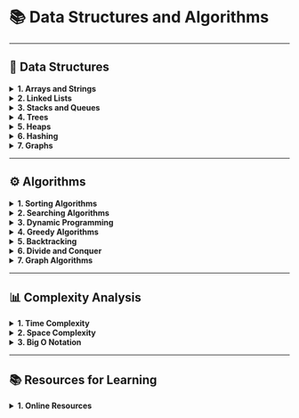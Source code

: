 # 📚 Data Structures and Algorithms

---

## 🔢 Data Structures

<details>
<summary><strong>1. Arrays and Strings</strong></summary>

<div style="border: 1px solid #ccc; padding: 10px; border-radius: 5px; background-color: #f9f9f9;">
> استكشاف العمليات المختلفة على المصفوفات والنصوص.
</div>

<br>
- <a href="https://github.com/a7med-elgohary/Fundamentals/blob/master/Arrays%20%26%20Strings/Arrays_in_CSharp%20.md" style="text-decoration: none; color: inherit;">📄 Arrays</a><br>
<br>
- <a href="https://www.geeksforgeeks.org/strings-in-cpp/" style="text-decoration: none; color: inherit;">📄 Strings</a><br>
<br>
- <a href="https://www.geeksforgeeks.org/matrix-in-data-structure/" style="text-decoration: none; color: inherit;">📄 Matrix/Grid</a><br>
<br>

</details>

<details>
<summary><strong>2. Linked Lists</strong></summary>

<div style="border: 1px solid #ccc; padding: 10px; border-radius: 5px; background-color: #f9f9f9;">
> هياكل البيانات المرتبطة واستخداماتها.
</div>

<br>
- <a href="https://www.geeksforgeeks.org/data-structures/linked-list/" style="text-decoration: none; color: inherit;">🔗 Singly Linked List</a><br>
<br>
- <a href="https://www.geeksforgeeks.org/doubly-linked-list/" style="text-decoration: none; color: inherit;">🔗 Doubly Linked List</a><br>
<br>
- <a href="https://www.geeksforgeeks.org/circular-linked-list/" style="text-decoration: none; color: inherit;">🔗 Circular Linked List</a><br>
<br>

</details>

<details>
<summary><strong>3. Stacks and Queues</strong></summary>

<div style="border: 1px solid #ccc; padding: 10px; border-radius: 5px; background-color: #f9f9f9;">
> هياكل التخزين القائمة على المبادئ LIFO وFIFO.
</div>

<br>
- <a href="https://www.geeksforgeeks.org/stack-data-structure/" style="text-decoration: none; color: inherit;">🗂️ Stack</a><br>
<br>
- <a href="https://www.geeksforgeeks.org/queue-data-structure/" style="text-decoration: none; color: inherit;">🗂️ Queue</a><br>
<br>
- <a href="https://www.geeksforgeeks.org/priority-queue/" style="text-decoration: none; color: inherit;">🗂️ Priority Queue</a><br>
<br>
- <a href="https://www.geeksforgeeks.org/deque-data-structure/" style="text-decoration: none; color: inherit;">🗂️ Deque</a><br>
<br>

</details>

<details>
<summary><strong>4. Trees</strong></summary>

<div style="border: 1px solid #ccc; padding: 10px; border-radius: 5px; background-color: #f9f9f9;">
> الهياكل الشجرية وفروعها المتقدمة.
</div>

<br>
- <a href="https://www.geeksforgeeks.org/binary-tree-data-structure/" style="text-decoration: none; color: inherit;">🌳 Binary Tree</a><br>
<br>
- <a href="https://www.geeksforgeeks.org/binary-search-tree-data-structure/" style="text-decoration: none; color: inherit;">🌳 Binary Search Tree (BST)</a><br>
<br>
- <a href="https://www.geeksforgeeks.org/avl-tree-set-1-insertion/" style="text-decoration: none; color: inherit;">🌳 AVL Tree</a><br>
<br>
- <a href="https://www.geeksforgeeks.org/red-black-tree-set-1-introduction-2/" style="text-decoration: none; color: inherit;">🌳 Red-Black Tree</a><br>
<br>
- <a href="https://www.geeksforgeeks.org/b-tree-set-1-introduction-2/" style="text-decoration: none; color: inherit;">🌳 B-Tree</a><br>
<br>
- <a href="https://www.geeksforgeeks.org/introduction-of-b-tree/" style="text-decoration: none; color: inherit;">🌳 B+ Tree</a><br>
<br>

</details>

<details>
<summary><strong>5. Heaps</strong></summary>

<div style="border: 1px solid #ccc; padding: 10px; border-radius: 5px; background-color: #f9f9f9;">
> هياكل البيانات القائمة على الشجرة المستخدمة لتخزين البيانات بشكل فعال.
</div>

<br>
- <a href="https://www.geeksforgeeks.org/binary-heap/" style="text-decoration: none; color: inherit;">💼 Binary Heap</a><br>
<br>
- <a href="https://www.geeksforgeeks.org/fibonacci-heap/" style="text-decoration: none; color: inherit;">💼 Fibonacci Heap</a><br>
<br>

</details>

<details>
<summary><strong>6. Hashing</strong></summary>

<div style="border: 1px solid #ccc; padding: 10px; border-radius: 5px; background-color: #f9f9f9;">
> تقنيات التخزين السريع للبيانات.
</div>

<br>
- <a href="https://www.geeksforgeeks.org/hashing-data-structure/" style="text-decoration: none; color: inherit;">🔑 Hash Tables</a><br>
<br>
- <a href="https://www.geeksforgeeks.org/hash-functions-in-data-structure/" style="text-decoration: none; color: inherit;">🔑 Hash Functions</a><br>
<br>

</details>

<details>
<summary><strong>7. Graphs</strong></summary>

<div style="border: 1px solid #ccc; padding: 10px; border-radius: 5px; background-color: #f9f9f9;">
> دراسة الهياكل البيانية وتطبيقاتها.
</div>

<br>
- <a href="https://www.geeksforgeeks.org/graph-representation/" style="text-decoration: none; color: inherit;">🕸️ Graph Representation (Adjacency Matrix/List)</a><br>
<br>
- <a href="https://www.geeksforgeeks.org/depth-first-search-or-dfs-in-graph/" style="text-decoration: none; color: inherit;">🕸️ Graph Traversal (DFS, BFS)</a><br>
<br>
- <a href="https://www.geeksforgeeks.org/minimum-spanning-tree-prims-algorithm/" style="text-decoration: none; color: inherit;">🕸️ Spanning Trees</a><br>
<br>
- <a href="https://www.geeksforgeeks.org/shortest-path-algorithms/" style="text-decoration: none; color: inherit;">🕸️ Shortest Path Algorithms (Dijkstra, Bellman-Ford)</a><br>
<br>

</details>

---

## ⚙️ Algorithms

<details>
<summary><strong>1. Sorting Algorithms</strong></summary>

<div style="border: 1px solid #ccc; padding: 10px; border-radius: 5px; background-color: #f9f9f9;">
> مجموعة متنوعة من خوارزميات الترتيب.
</div>

<br>
- <a href="https://www.geeksforgeeks.org/bubble-sort/" style="text-decoration: none; color: inherit;">🔄 Bubble Sort</a><br>
<br>
- <a href="https://www.geeksforgeeks.org/selection-sort/" style="text-decoration: none; color: inherit;">🔄 Selection Sort</a><br>
<br>
- <a href="https://www.geeksforgeeks.org/insertion-sort/" style="text-decoration: none; color: inherit;">🔄 Insertion Sort</a><br>
<br>
- <a href="https://www.geeksforgeeks.org/merge-sort/" style="text-decoration: none; color: inherit;">🔄 Merge Sort</a><br>
<br>
- <a href="https://www.geeksforgeeks.org/quick-sort/" style="text-decoration: none; color: inherit;">🔄 Quick Sort</a><br>
<br>
- <a href="https://www.geeksforgeeks.org/heap-sort/" style="text-decoration: none; color: inherit;">🔄 Heap Sort</a><br>
<br>
- <a href="https://www.geeksforgeeks.org/counting-sort/" style="text-decoration: none; color: inherit;">🔄 Counting Sort</a><br>
<br>
- <a href="https://www.geeksforgeeks.org/radix-sort/" style="text-decoration: none; color: inherit;">🔄 Radix Sort</a><br>
<br>

</details>

<details>
<summary><strong>2. Searching Algorithms</strong></summary>

<div style="border: 1px solid #ccc; padding: 10px; border-radius: 5px; background-color: #f9f9f9;">
> خوارزميات البحث الشائعة.
</div>

<br>
- <a href="https://www.geeksforgeeks.org/searching-algorithms/" style="text-decoration: none; color: inherit;">🔍 Linear Search</a><br>
<br>
- <a href="https://www.geeksforgeeks.org/binary-search/" style="text-decoration: none; color: inherit;">🔍 Binary Search</a><br>
<br>

</details>

<details>
<summary><strong>3. Dynamic Programming</strong></summary>

<div style="border: 1px solid #ccc; padding: 10px; border-radius: 5px; background-color: #f9f9f9;">
> تقنيات البرمجة الديناميكية.
</div>

<br>
- <a href="https://www.geeksforgeeks.org/fibonacci-number-2/" style="text-decoration: none; color: inherit;">💡 Fibonacci Sequence</a><br>
<br>
- <a href="https://www.geeksforgeeks.org/longest-common-subsequence-dp-4/" style="text-decoration: none; color: inherit;">💡 Longest Common Subsequence</a><br>
<br>
- <a href="https://www.geeksforgeeks.org/0-1-knapsack-problem-dp-10/" style="text-decoration: none; color: inherit;">💡 Knapsack Problem</a><br>
<br>

</details>

<details>
<summary><strong>4. Greedy Algorithms</strong></summary>

<div style="border: 1px solid #ccc; padding: 10px; border-radius: 5px; background-color: #f9f9f9;">
> خوارزميات الطمع المستخدمة في الحلول المثلى.
</div>

<br>
- <a href="https://www.geeksforgeeks.org/huffman-coding-greedy-2/" style="text-decoration: none; color: inherit;">📜 Huffman Coding</a><br>
<br>
- <a href="https://www.geeksforgeeks.org/kruskals-algorithm-using-disjoint-set-union/" style="text-decoration: none; color: inherit;">📜 Kruskal’s Algorithm</a><br>
<br>
- <a href="https://www.geeksforgeeks.org/prims-minimum-spanning-tree-algorithm/" style="text-decoration: none; color: inherit;">📜 Prim’s Algorithm</a><br>
<br>

</details>

<details>
<summary><strong>5. Backtracking</strong></summary>

<div style="border: 1px solid #ccc; padding: 10px; border-radius: 5px; background-color: #f9f9f9;">
> خوارزميات العودة الخلفية لمشكلات البحث.
</div>

<br>
- <a href="https://www.geeksforgeeks.org/n-queens-problem-backtracking-2/" style="text-decoration: none; color: inherit;">♟️ N-Queens Problem</a><br>
<br>
- <a href="https://www.geeksforgeeks.org/sudoku-backtracking-7/" style="text-decoration: none; color: inherit;">♟️ Sudoku Solver</a><br>
<br>

</details>

<details>
<summary><strong>6. Divide and Conquer</strong></summary>

<div style="border: 1px solid #ccc; padding: 10px; border-radius: 5px; background-color: #f9f9f9;">
> تقنيات القسمة والتغلب المستخدمة في خوارزميات الترتيب والبحث.
</div>

<br>
- <a href="https://www.geeksforgeeks.org/merge-sort/" style="text-decoration: none; color: inherit;">🧩 Merge Sort</a><br>
<br>
- <a href="https://www.geeksforgeeks.org/quick-sort/" style="text-decoration: none; color: inherit;">🧩 Quick Sort</a><br>
<br>
- <a href="https://www.geeksforgeeks.org/binary-search/" style="text-decoration: none; color: inherit;">🧩 Binary Search</a><br>
<br>

</details>

<details>
<summary><strong>7. Graph Algorithms</strong></summary>

<div style="border: 1px solid #ccc; padding: 10px; border-radius: 5px; background-color: #f9f9f9;">
> خوارزميات العمل على الرسوم البيانية.
</div>

<br>
- <a href="https://www.geeksforgeeks.org/depth-first-search-or-dfs-in-graph/" style="text-decoration: none; color: inherit;">🔍 Depth-First Search (DFS)</a><br>
<br>
- <a href="https://www.geeksforgeeks.org/breadth-first-search-or-bfs-in-graph/" style="text-decoration: none; color: inherit;">🔍 Breadth-First Search (BFS)</a><br>
<br>
- <a href="https://www.geeksforgeeks.org/dijkstras-shortest-path-algorithm/" style="text-decoration: none; color: inherit;">🔍 Dijkstra’s Algorithm</a><br>
<br>
- <a href="https://www.geeksforgeeks.org/bellman-ford-algorithm-dp-23/" style="text-decoration: none; color: inherit;">🔍 Bellman-Ford Algorithm</a><br>
<br>

</details>

---

## 📊 Complexity Analysis

<details>
<summary><strong>1. Time Complexity</strong></summary>

<div style="border: 1px solid #ccc; padding: 10px; border-radius: 5px; background-color: #f9f9f9;">
> تحليل الزمن المطلوب لتنفيذ الخوارزميات.
</div>

<br>
</details>

<details>
<summary><strong>2. Space Complexity</strong></summary>

<div style="border: 1px solid #ccc; padding: 10px; border-radius: 5px; background-color: #f9f9f9;">
> تحليل المساحة المطلوبة لتنفيذ الخوارزميات.
</div>

<br>
</details>

<details>
<summary><strong>3. Big O Notation</strong></summary>

<div style="border: 1px solid #ccc; padding: 10px; border-radius: 5px; background-color: #f9f9f9;">
> صيغة رياضية تستخدم لتمثيل تعقيد الوقت.
</div>

<br>
</details>

---

## 📚 Resources for Learning

<details>
<summary><strong>1. Online Resources</strong></summary>

<div style="border: 1px solid #ccc; padding: 10px; border-radius: 5px; background-color: #f9f9f9;">
> مصادر رائعة للتعلم عن هياكل البيانات والخوارزميات.
</div>

<br>
- <a href="https://www.geeksforgeeks.org/" style="text-decoration: none; color: inherit;">🌐 GeeksforGeeks</a><br>
<br>
- <a href="https://www.programiz.com/" style="text-decoration: none; color: inherit;">🌐 Programiz</a><br>
<br>
- <a href="https://www.w3schools.com/" style="text-decoration: none; color: inherit;">🌐 W3Schools</a><br>
<br>
- <a href="https://www.tutorialspoint.com/" style="text-decoration: none; color: inherit;">🌐 TutorialsPoint</a><br>
<br>

</details>
